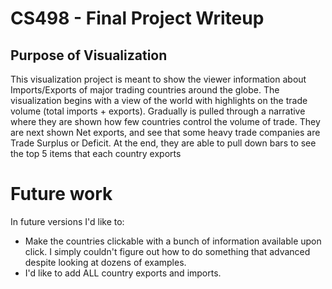 # CS498 - Final Project Writeup
## Purpose of Visualization
This visualization project is meant to show the viewer information about Imports/Exports of major trading countries around the globe.  The visualization begins with a view of the world with highlights on the trade volume (total imports + exports).  Gradually is pulled through a narrative where they are shown how few countries control the volume of trade.  They are next shown Net exports, and see that some heavy trade companies are Trade Surplus or Deficit.  At the end, they are able to pull down bars to see the top 5 items that each country exports




# Future work
In future versions I'd like to:
* Make the countries clickable with a bunch of information available upon click.  I simply couldn't figure out how to do something that advanced despite looking at dozens of examples.
* I'd like to add ALL country exports and imports.
